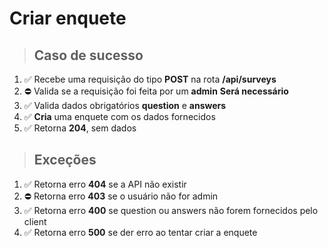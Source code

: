# Criar enquete

> ## Caso de sucesso

1. ✅   Recebe uma requisição do tipo **POST** na rota **/api/surveys**
2. ⛔️  Valida se a requisição foi feita por um **admin** **Será necessário**
3. ✅   Valida dados obrigatórios **question** e **answers**
4. ✅   **Cria** uma enquete com os dados fornecidos
5. ✅   Retorna **204**, sem dados

> ## Exceções

1. ✅   Retorna erro **404** se a API não existir
2. ⛔️  Retorna erro **403** se o usuário não for admin
3. ✅  Retorna erro **400** se question ou answers não forem fornecidos pelo client
4. ✅   Retorna erro **500** se der erro ao tentar criar a enquete